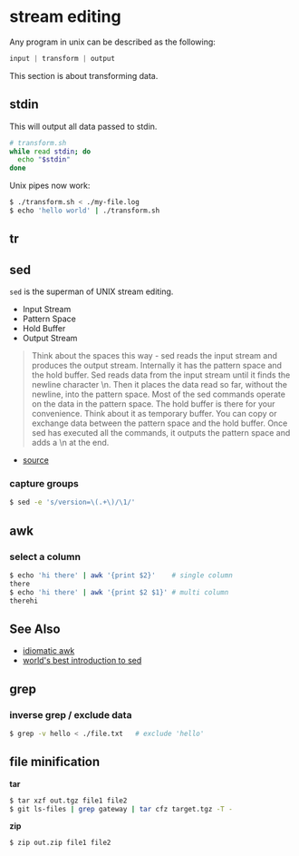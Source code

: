 # stream editing
Any program in unix can be described as the following:
```js
input | transform | output
```
This section is about transforming data.

## stdin
This will output all data passed to stdin.
```sh
# transform.sh
while read stdin; do
  echo "$stdin"
done
```
Unix pipes now work:
```sh
$ ./transform.sh < ./my-file.log
$ echo 'hello world' | ./transform.sh
```

## tr

## sed
`sed` is the superman of UNIX stream editing.
- Input Stream
- Pattern Space
- Hold Buffer
- Output Stream

> Think about the spaces this way - sed reads the input stream and produces the
> output stream. Internally it has the pattern space and the hold buffer. Sed
> reads data from the input stream until it finds the newline character \n.
> Then it places the data read so far, without the newline, into the pattern
> space. Most of the sed commands operate on the data in the pattern space.
> The hold buffer is there for your convenience. Think about it as temporary
> buffer. You can copy or exchange data between the pattern space and the hold
> buffer. Once sed has executed all the commands, it outputs the pattern space
> and adds a \n at the end.
- [source](http://www.catonmat.net/blog/worlds-best-introduction-to-sed/)

### capture groups
```sh
$ sed -e 's/version=\(.+\)/\1/'
```

## awk
### select a column
```sh
$ echo 'hi there' | awk '{print $2}'    # single column
there
$ echo 'hi there' | awk '{print $2 $1}' # multi column
therehi
```

## See Also
- [idiomatic awk](http://backreference.org/2010/02/10/idiomatic-awk/)
- [world's best introduction to sed](http://www.catonmat.net/blog/worlds-best-introduction-to-sed/)

## grep
### inverse grep / exclude data
```sh
$ grep -v hello < ./file.txt   # exclude 'hello'
```

## file minification
__tar__
```sh
$ tar xzf out.tgz file1 file2
$ git ls-files | grep gateway | tar cfz target.tgz -T -
```
__zip__
```sh
$ zip out.zip file1 file2
```
